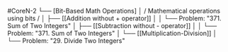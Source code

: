 #CoreN-2
└── [Bit-Based Math Operations]
    │   / Mathematical operations using bits /
    │
    ├── [[Addition without + operator]]
    │   │   └── Problem: "371. Sum of Two Integers"
    │
    ├── [[Subtraction without - operator]]
    │   │   └── Problem: "371. Sum of Two Integers"
    │
    └── [[Multiplication-Division]]
        │   └── Problem: "29. Divide Two Integers"